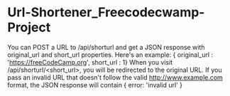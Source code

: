 # Url-Shortener_Freecodecwamp-Project
You can POST a URL to /api/shorturl and get a JSON response with original_url and short_url properties. Here's an example: { original_url : 'https://freeCodeCamp.org', short_url : 1}  When you visit /api/shorturl/&lt;short_url>, you will be redirected to the original URL.  If you pass an invalid URL that doesn't follow the valid http://www.example.com format, the JSON response will contain { error: 'invalid url' }
